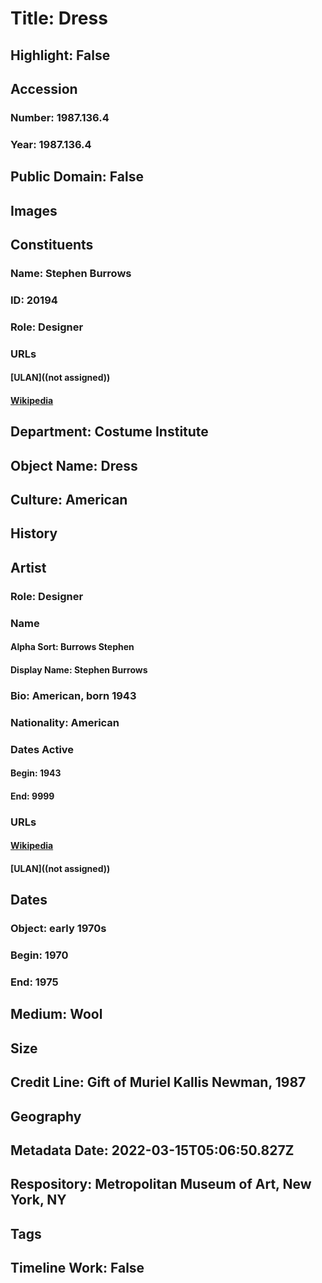 # Title: Dress
## Highlight: False
## Accession
### Number: 1987.136.4
### Year: 1987.136.4
## Public Domain: False
## Images
## Constituents
### Name: Stephen Burrows
### ID: 20194
### Role: Designer
### URLs
#### [ULAN]((not assigned))
#### [Wikipedia](https://www.wikidata.org/wiki/Q7608814)
## Department: Costume Institute
## Object Name: Dress
## Culture: American
## History
## Artist
### Role: Designer
### Name
#### Alpha Sort: Burrows Stephen
#### Display Name: Stephen Burrows
### Bio: American, born 1943
### Nationality: American
### Dates Active
#### Begin: 1943
#### End: 9999
### URLs
#### [Wikipedia](https://www.wikidata.org/wiki/Q7608814)
#### [ULAN]((not assigned))
## Dates
### Object: early 1970s
### Begin: 1970
### End: 1975
## Medium: Wool
## Size
## Credit Line: Gift of Muriel Kallis Newman, 1987
## Geography
## Metadata Date: 2022-03-15T05:06:50.827Z
## Respository: Metropolitan Museum of Art, New York, NY
## Tags
## Timeline Work: False